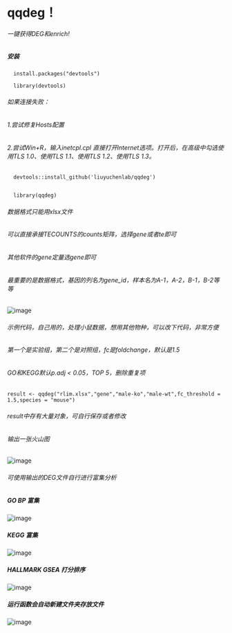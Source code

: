 # qqdeg！ 
###### 一键获得DEG和enrich!
##### 安装

```
  install.packages("devtools")

  library(devtools)  
```

###### 如果连接失败：  
###### 1.尝试修复Hosts配置  
###### 2.尝试Win+R，输入inetcpl.cpl 直接打开Internet选项。打开后，在高级中勾选使用TLS 1.0、使用TLS 1.1、使用TLS 1.2、使用TLS 1.3。

```
  devtools::install_github('liuyuchenlab/qqdeg')  


  library(qqdeg)  

```
###### 数据格式只能用xlsx文件
###### 可以直接承接TECOUNTS的counts矩阵，选择gene或者te即可
###### 其他软件的gene定量选gene即可
###### 最重要的是数据格式，基因的列名为gene_id，样本名为A-1，A-2，B-1，B-2等等

![image](https://github.com/user-attachments/assets/4499d333-b5a1-4bf3-8051-7435f5d0cf97)




###### 示例代码，自己用的，处理小鼠数据，想用其他物种，可以改下代码，非常方便 

###### 第一个是实验组，第二个是对照组，fc是foldchange，默认是1.5
###### GO和KEGG默认p.adj < 0.05，TOP 5，删除重复项


```
result <- qqdeg("rlim.xlsx","gene","male-ko","male-wt",fc_threshold = 1.5,species = "mouse")
```

###### result中存有大量对象，可自行保存或者修改

###### 输出一张火山图

![image](https://github.com/user-attachments/assets/b38d441f-74d5-4db9-a957-9fc71bf9a5af)



###### 可使用输出的DEG文件自行进行富集分析

##### GO BP 富集

![image](https://github.com/user-attachments/assets/7fc97129-3d2c-43ef-97ce-8a33dbc04ab3)


##### KEGG 富集

![image](https://github.com/user-attachments/assets/3f6d644f-6b57-43df-8509-6e8a89929d53)


##### HALLMARK GSEA 打分排序

![image](https://github.com/user-attachments/assets/0f8659c8-a025-4f58-b003-f4ba096fb48c)


##### 运行函数会自动新建文件夹存放文件

![image](https://github.com/user-attachments/assets/5eef6abb-2f9d-4e12-b90a-91c852324645)














